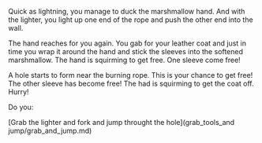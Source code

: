 Quick as lightning, you manage to duck the marshmallow hand.
And with the lighter, you light up one end of the rope and push the other end into the wall.

The hand reaches for you again. You gab for your leather 
coat and just in time you wrap it around the hand
and stick the sleeves into the softened marshmallow.
The hand is squirming to get free. One sleeve come free!

A hole starts to form near the burning rope. This is your 
chance to get free! The other sleeve has become free!
The had is squirming to get the coat off.
Hurry!

Do you:

[Grab the lighter and fork and jump throught the hole](grab_tools_and jump/grab_and_jump.md)